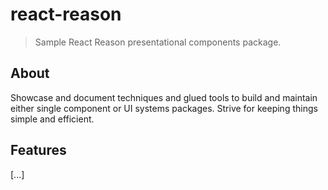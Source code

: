 # react-reason

> Sample React Reason presentational components package.  


## About

Showcase and document techniques and glued tools to build and maintain either
single component or UI systems packages.
Strive for keeping things simple and efficient.


## Features

[...]
